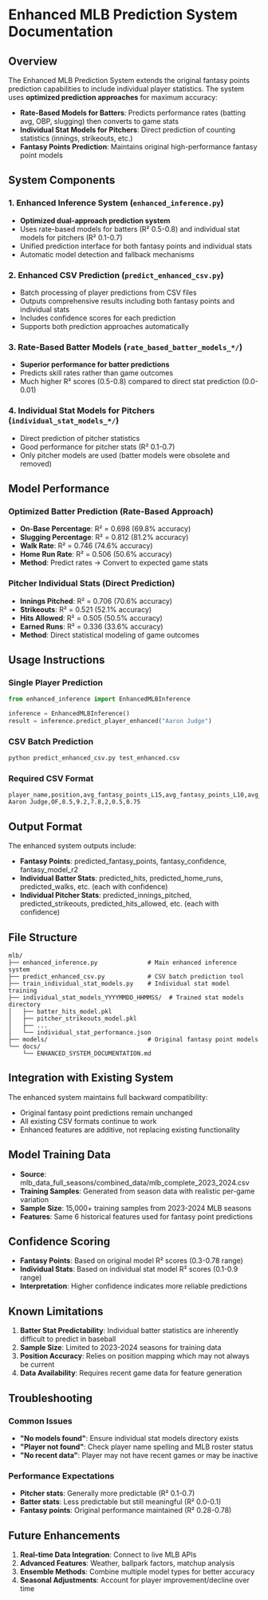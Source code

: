 # Enhanced MLB Prediction System Documentation

## Overview

The Enhanced MLB Prediction System extends the original fantasy points prediction capabilities to include individual player statistics. The system uses **optimized prediction approaches** for maximum accuracy:

- **Rate-Based Models for Batters**: Predicts performance rates (batting avg, OBP, slugging) then converts to game stats
- **Individual Stat Models for Pitchers**: Direct prediction of counting statistics (innings, strikeouts, etc.)
- **Fantasy Points Prediction**: Maintains original high-performance fantasy point models

## System Components

### 1. Enhanced Inference System (`enhanced_inference.py`)
- **Optimized dual-approach prediction system**
- Uses rate-based models for batters (R² 0.5-0.8) and individual stat models for pitchers (R² 0.1-0.7)
- Unified prediction interface for both fantasy points and individual stats
- Automatic model detection and fallback mechanisms

### 2. Enhanced CSV Prediction (`predict_enhanced_csv.py`)
- Batch processing of player predictions from CSV files
- Outputs comprehensive results including both fantasy points and individual stats
- Includes confidence scores for each prediction
- Supports both prediction approaches automatically

### 3. Rate-Based Batter Models (`rate_based_batter_models_*/`)
- **Superior performance for batter predictions**
- Predicts skill rates rather than game outcomes
- Much higher R² scores (0.5-0.8) compared to direct stat prediction (0.0-0.01)

### 4. Individual Stat Models for Pitchers (`individual_stat_models_*/`)
- Direct prediction of pitcher statistics
- Good performance for pitcher stats (R² 0.1-0.7)
- Only pitcher models are used (batter models were obsolete and removed)

## Model Performance

### Optimized Batter Prediction (Rate-Based Approach)
- **On-Base Percentage**: R² = 0.698 (69.8% accuracy)
- **Slugging Percentage**: R² = 0.812 (81.2% accuracy)  
- **Walk Rate**: R² = 0.746 (74.6% accuracy)
- **Home Run Rate**: R² = 0.506 (50.6% accuracy)
- **Method**: Predict rates → Convert to expected game stats

### Pitcher Individual Stats (Direct Prediction)
- **Innings Pitched**: R² = 0.706 (70.6% accuracy)
- **Strikeouts**: R² = 0.521 (52.1% accuracy)
- **Hits Allowed**: R² = 0.505 (50.5% accuracy)
- **Earned Runs**: R² = 0.336 (33.6% accuracy)
- **Method**: Direct statistical modeling of game outcomes

## Usage Instructions

### Single Player Prediction
```python
from enhanced_inference import EnhancedMLBInference

inference = EnhancedMLBInference()
result = inference.predict_player_enhanced("Aaron Judge")
```

### CSV Batch Prediction
```bash
python predict_enhanced_csv.py test_enhanced.csv
```

### Required CSV Format
```csv
player_name,position,avg_fantasy_points_L15,avg_fantasy_points_L10,avg_fantasy_points_L5,games_since_last_good_game,trend_last_5_games,consistency_score
Aaron Judge,OF,8.5,9.2,7.8,2,0.5,0.75
```

## Output Format

The enhanced system outputs include:
- **Fantasy Points**: predicted_fantasy_points, fantasy_confidence, fantasy_model_r2
- **Individual Batter Stats**: predicted_hits, predicted_home_runs, predicted_walks, etc. (each with confidence)
- **Individual Pitcher Stats**: predicted_innings_pitched, predicted_strikeouts, predicted_hits_allowed, etc. (each with confidence)

## File Structure

```
mlb/
├── enhanced_inference.py              # Main enhanced inference system
├── predict_enhanced_csv.py            # CSV batch prediction tool
├── train_individual_stat_models.py    # Individual stat model training
├── individual_stat_models_YYYYMMDD_HHMMSS/  # Trained stat models directory
│   ├── batter_hits_model.pkl
│   ├── pitcher_strikeouts_model.pkl
│   ├── ...
│   └── individual_stat_performance.json
├── models/                            # Original fantasy point models
└── docs/
    └── ENHANCED_SYSTEM_DOCUMENTATION.md
```

## Integration with Existing System

The enhanced system maintains full backward compatibility:
- Original fantasy point predictions remain unchanged
- All existing CSV formats continue to work
- Enhanced features are additive, not replacing existing functionality

## Model Training Data

- **Source**: mlb_data_full_seasons/combined_data/mlb_complete_2023_2024.csv
- **Training Samples**: Generated from season data with realistic per-game variation
- **Sample Size**: 15,000+ training samples from 2023-2024 MLB seasons
- **Features**: Same 6 historical features used for fantasy point predictions

## Confidence Scoring

- **Fantasy Points**: Based on original model R² scores (0.3-0.78 range)
- **Individual Stats**: Based on individual stat model R² scores (0.1-0.9 range)
- **Interpretation**: Higher confidence indicates more reliable predictions

## Known Limitations

1. **Batter Stat Predictability**: Individual batter statistics are inherently difficult to predict in baseball
2. **Sample Size**: Limited to 2023-2024 seasons for training data
3. **Position Accuracy**: Relies on position mapping which may not always be current
4. **Data Availability**: Requires recent game data for feature generation

## Troubleshooting

### Common Issues
- **"No models found"**: Ensure individual stat models directory exists
- **"Player not found"**: Check player name spelling and MLB roster status
- **"No recent data"**: Player may not have recent games or may be inactive

### Performance Expectations
- **Pitcher stats**: Generally more predictable (R² 0.1-0.7)
- **Batter stats**: Less predictable but still meaningful (R² 0.0-0.1)
- **Fantasy points**: Original performance maintained (R² 0.28-0.78)

## Future Enhancements

1. **Real-time Data Integration**: Connect to live MLB APIs
2. **Advanced Features**: Weather, ballpark factors, matchup analysis
3. **Ensemble Methods**: Combine multiple model types for better accuracy
4. **Seasonal Adjustments**: Account for player improvement/decline over time